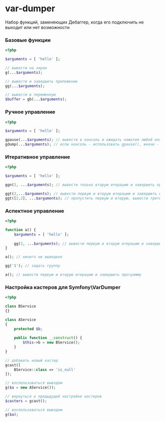 # var-dumper

Набор функций, заменяющих Дебаггер, когда его подключить не выходит или нет возможности

### Базовые функции

```php
<?php

$arguments = [ 'hello' ];

// вывести на экран
g(...$arguments);

// вывести и завершить приложение
gg(...$arguments);

// вывести в переменную
$buffer = gb(...$arguments);
```

### Ручное управление

```php
<?php

$arguments = [ 'hello' ];

gpause(...$arguments); // вывести в консоль и ожидать нажатия любой клавиши
gdump(...$arguments); // если консоль - использовать gpause(), иначе - dump()
```

### Итеративное управление

```php
<?php

$arguments = [ 'hello' ];

ggn(2, ...$arguments); // вывести только вторую итерацию и завершить программу

ggt(2,...$arguments); // вывести первую и вторую итерацию и завершить программу
ggt([2,2], ...$arguments); // пропустить первую и вторую, вывести третью и четвертую и завершить программу
````

### Аспектное управление

```php
<?php

function a() {
    $arguments = [ 'hello' ];
    
    gg(1, ...$arguments); // вывести первую и вторую итерацию и завершить программу
}

a(); // ничего не выведено

gg('1'); // задать группу

a(); // вывести первую и вторую итерацию и завершить программу

````

### Настройка кастеров для Symfony\VarDumper

```php
<?php

class BService
{}

class AService
{
    protected $b;
  
    public function __construct() {
        $this->b = new BService();
    }
}

// добавить новый кастер
gcast([
    BService::class => 'is_null'
]);

// воспользоваться выводом
g($a = new AService());

// вернуться к предыдущей настройке кастеров
$casters = gcast();

// воспользоваться выводом
g($a);
```
